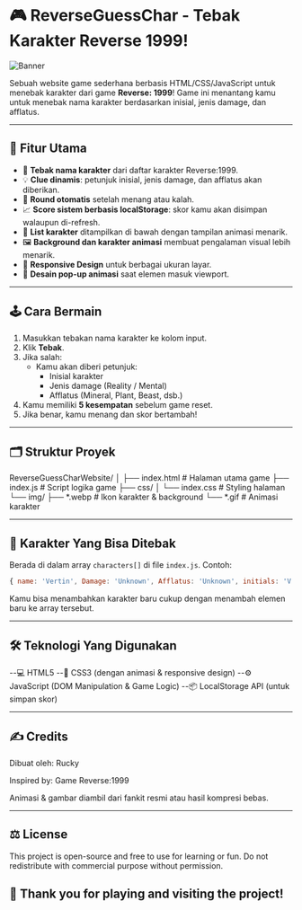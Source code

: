 # 🎮 ReverseGuessChar - Tebak Karakter Reverse 1999!

![Banner](https://images.rpgsite.net/image/da49c9a1/130719/original/Reverse-1999_20231019_KeyVisual.jpg)

Sebuah website game sederhana berbasis HTML/CSS/JavaScript untuk menebak karakter dari game **Reverse: 1999**! Game ini menantang kamu untuk menebak nama karakter berdasarkan inisial, jenis damage, dan afflatus.

---

## 🧩 Fitur Utama

- 🎯 **Tebak nama karakter** dari daftar karakter Reverse:1999.
- 💡 **Clue dinamis**: petunjuk inisial, jenis damage, dan afflatus akan diberikan.
- 🔄 **Round otomatis** setelah menang atau kalah.
- 📈 **Score sistem berbasis localStorage**: skor kamu akan disimpan walaupun di-refresh.
- 📜 **List karakter** ditampilkan di bawah dengan tampilan animasi menarik.
- 🖼️ **Background dan karakter animasi** membuat pengalaman visual lebih menarik.
- 📱 **Responsive Design** untuk berbagai ukuran layar.
- 🎨 **Desain pop-up animasi** saat elemen masuk viewport.

---

## 🕹️ Cara Bermain

1. Masukkan tebakan nama karakter ke kolom input.
2. Klik **Tebak**.
3. Jika salah:
   - Kamu akan diberi petunjuk:
     - Inisial karakter
     - Jenis damage (Reality / Mental)
     - Afflatus (Mineral, Plant, Beast, dsb.)
4. Kamu memiliki **5 kesempatan** sebelum game reset.
5. Jika benar, kamu menang dan skor bertambah!

---

## 🗂️ Struktur Proyek


ReverseGuessCharWebsite/
│
├── index.html # Halaman utama game
├── index.js # Script logika game
├── css/
│ └── index.css # Styling halaman
└── img/
├── *.webp # Ikon karakter & background
└── *.gif # Animasi karakter


---

## 🧠 Karakter Yang Bisa Ditebak

Berada di dalam array `characters[]` di file `index.js`. Contoh:

```js
{ name: 'Vertin', Damage: 'Unknown', Afflatus: 'Unknown', initials: 'V', img: 'Vertin_Icon.webp' }
```
Kamu bisa menambahkan karakter baru cukup dengan menambah elemen baru ke array tersebut.

---

## 🛠 Teknologi Yang Digunakan

--💻 HTML5
--🎨 CSS3 (dengan animasi & responsive design)
--⚙️ JavaScript (DOM Manipulation & Game Logic)
--📦 LocalStorage API (untuk simpan skor)

---
## ✍️ Credits
Dibuat oleh: Rucky

Inspired by: Game Reverse:1999

Animasi & gambar diambil dari fankit resmi atau hasil kompresi bebas.

---

## ⚖️ License
This project is open-source and free to use for learning or fun.
Do not redistribute with commercial purpose without permission.


## 🎉 Thank you for playing and visiting the project!
